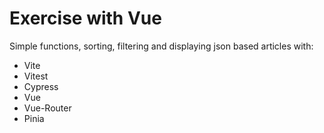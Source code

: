 # Exercise with Vue

Simple functions, sorting, filtering and displaying json based articles with:

- Vite
- Vitest
- Cypress
- Vue
- Vue-Router
- Pinia
